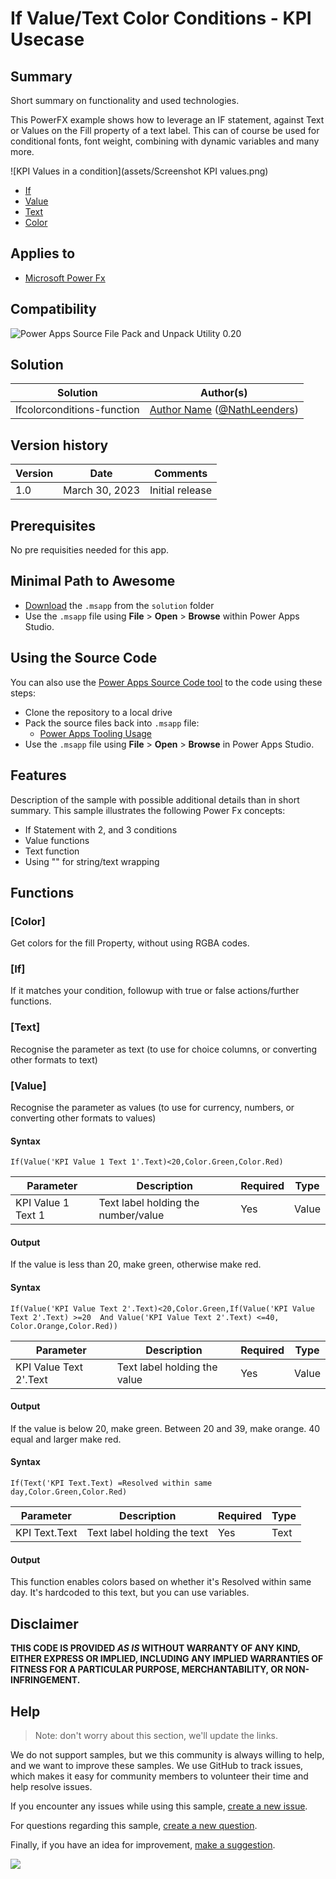 # If Value/Text Color Conditions - KPI Usecase


## Summary

Short summary on functionality and used technologies.

This PowerFX example shows how to leverage an IF statement, against Text or Values on the Fill property of a text label.
This can of course be used for conditional fonts, font weight, combining with dynamic variables and many more.

![KPI Values in a condition](assets/Screenshot KPI values.png)

* [If](#If)
* [Value](#Value)
* [Text](#Text)
* [Color](#Color)

## Applies to

* [Microsoft Power Fx](https://docs.microsoft.com/en-us/power-platform/power-fx/overview)

## Compatibility

![Power Apps Source File Pack and Unpack Utility 0.20](https://img.shields.io/badge/PSAopa-0.20-green.svg)

## Solution

Solution|Author(s)
--------|---------
Ifcolorconditions-function | [Author Name](Nathalie-:eenders) ([@NathLeenders](https://twitter.com/yourtwitterhandle))

## Version history

Version|Date|Comments
-------|----|--------
1.0|March 30, 2023|Initial release


## Prerequisites

No pre requisities needed for this app.

## Minimal Path to Awesome

* [Download](solution\KPIUsecases.msapp) the `.msapp` from the `solution` folder
* Use the `.msapp` file using **File** > **Open** > **Browse** within Power Apps Studio.


## Using the Source Code

  You can also use the [Power Apps Source Code tool](https://github.com/microsoft/PowerApps-Language-Tooling) to the code using these steps:
* Clone the repository to a local drive
* Pack the source files back into `.msapp` file:
  * [Power Apps Tooling Usage](https://github.com/microsoft/PowerApps-Language-Tooling)
* Use the `.msapp` file using **File** > **Open** > **Browse** in Power Apps Studio.

## Features

Description of the sample with possible additional details than in short summary.
This sample illustrates the following Power Fx concepts:

* If Statement with 2, and 3 conditions
* Value functions
* Text function
* Using "" for string/text wrapping



## Functions


### [Color]

Get colors for the fill Property, without using RGBA codes.

### [If]

If it matches your condition, followup with true or false actions/further functions.

### [Text]

Recognise the parameter as text (to use for choice columns, or converting other formats to text)

### [Value]

Recognise the parameter as values (to use for currency, numbers, or converting other formats to values)

#### Syntax


```excel
If(Value('KPI Value 1 Text 1'.Text)<20,Color.Green,Color.Red)
```


Parameter | Description | Required | Type
---|---|---|--
KPI Value 1 Text 1 |Text label holding the number/value| Yes |Value

#### Output

If the value is less than 20, make green, otherwise make red.

#### Syntax


```excel
If(Value('KPI Value Text 2'.Text)<20,Color.Green,If(Value('KPI Value Text 2'.Text) >=20  And Value('KPI Value Text 2'.Text) <=40, Color.Orange,Color.Red))
```

Parameter | Description | Required | Type
---|---|---|--
KPI Value Text 2'.Text |Text label holding the value| Yes | Value


#### Output

If the value is below 20, make green. Between 20 and 39, make orange. 40 equal and larger make red.


#### Syntax


```excel
If(Text('KPI Text.Text) =Resolved within same day,Color.Green,Color.Red)
```


Parameter | Description | Required | Type
---|---|---|--
KPI Text.Text |Text label holding the text| Yes | Text



#### Output

This function enables colors based on whether it's Resolved within same day. It's hardcoded to this text, but you can use variables.


## Disclaimer

**THIS CODE IS PROVIDED *AS IS* WITHOUT WARRANTY OF ANY KIND, EITHER EXPRESS OR IMPLIED, INCLUDING ANY IMPLIED WARRANTIES OF FITNESS FOR A PARTICULAR PURPOSE, MERCHANTABILITY, OR NON-INFRINGEMENT.**

## Help

> Note: don't worry about this section, we'll update the links.

We do not support samples, but we this community is always willing to help, and we want to improve these samples. We use GitHub to track issues, which makes it easy for  community members to volunteer their time and help resolve issues.

If you encounter any issues while using this sample, [create a new issue](https://github.com/pnp/powerfx-samples/issues/new?assignees=&labels=Needs%3A+Triage+%3Amag%3A%2Ctype%3Abug-suspected&template=bug-report.yml&sample=YOUR-SOLUTION-NAME&authors=@YOURGITHUBUSERNAME&title=YOUR-SOLUTION-NAME%20-%20).

For questions regarding this sample, [create a new question](https://github.com/pnp/powerfx-samples/issues/new?assignees=&labels=Needs%3A+Triage+%3Amag%3A%2Ctype%3Abug-suspected&template=question.yml&sample=YOUR-SOLUTION-NAME&authors=@YOURGITHUBUSERNAME&title=YOUR-SOLUTION-NAME%20-%20).

Finally, if you have an idea for improvement, [make a suggestion](https://github.com/pnp/powerfx-samples/issues/new?assignees=&labels=Needs%3A+Triage+%3Amag%3A%2Ctype%3Abug-suspected&template=suggestion.yml&sample=YOUR-SOLUTION-NAME&authors=@YOURGITHUBUSERNAME&title=YOUR-SOLUTION-NAME%20-%20).

<img src="https://telemetry.sharepointpnp.com/powerfx-samples/samples/readme-template" />
